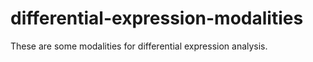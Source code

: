 # differential-expression-modalities
These are some modalities for differential expression analysis.
